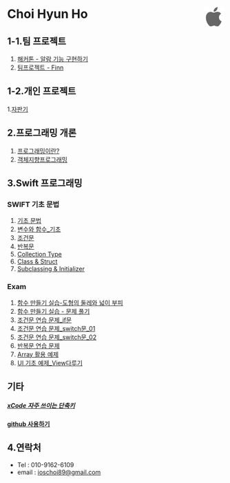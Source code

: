Choi Hyun Ho<a href="./README.md"><img src="./Outline_img/apple.png" align="right" height="48" ></a>
====================================================================================================

1-1.팀 프로젝트
---------------

1.	[해커톤 - 알람 기능 구현하기](https://github.com/richoh86/WakeMeUp/blob/master/WakeMeUp/)
2.	[팀프로젝트 - Finn](https://github.com/Finn-project/Finn-iOS)

1-2.개인 프로젝트
-----------------

1.[자판기]()

2.프로그래밍 개론
-----------------

1.	[프로그래밍이란?]()
2.	[객체지향프로그래밍](./ClassStudy/180110/README.md)

3.Swift 프로그래밍
------------------

### SWIFT 기초 문법

1.	[기초 문법](./ClassStudy/180111/README.md)
2.	[변수와 함수_기초](./ClassStudy/180115/README.md)
3.	[조건문](./ClassStudy/180116/README.md)
4.	[반복문]()
5.	[Collection Type](./ClassStudy/180119/README.md)
6.	[Class & Struct](./ClassStudy/180122/README.md)
7.	[Subclassing & Initializer](./ClassStudy/180123/README.md)

### Exam

1.	[함수 만들기 실습-도형의 둘레와 넓이 부피](./Practice/FunctionExam01.swift)
2.	[함수 만들기 실습 - 문제 풀기](./Practice/180115/ViewController.swift)
3.	[조건문 연습 문제_if문](./Practice/180116/Examif/Examif/ViewController.swift)
4.	[조건문 연습 문제_switch문_01](./Practice/180116/Examswitch/Examswitch/ViewController.swift)
5.	[조건문 연습 문제_switch문_02](./Practice/180116/Examswitch02/Examswitch02/ViewController.swift)
6.	[반복문 연습 문제](./Practice/180118/Examfor/Examfor/ViewController.swift)
7.	[Array 활용 예제](./Practice/180119/ExamArray/ExamArray/ViewController.swift)
8.	[UI 기초 예제_View다루기](./Practice/180129/TestUi02/TestUi02/ViewController.swift)

기타
----

##### [xCode 자주 쓰이는 단축키](./ClassStudy/HotKey/README.md)

#### [github 사용하기](./ClassStudy/Github_Study)

4.연락처
--------

-	Tel : 010-9162-6109
-	email : ioschoi89@gmail.com
